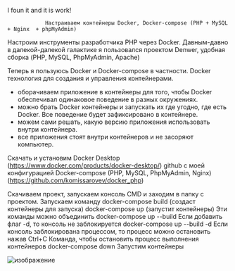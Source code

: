 I foun it and it is work!

                Настраиваем контейнеры Docker, Docker-compose (PHP + MySQL + Nginx  + phpMyAdmin)             
Настроим инструменты разработчика PHP через Docker.
Давным-давно в далекой-далекой галактике я пользовался проектом Denwer, удобная сборка (PHP, MySQL, PhpMyAdmin, Apache)

Теперь я пользуюсь Docker и Docker-compose в частности.
Docker технология для создания и управления контейнерами.
- оборачиваем приложение в контейнеры для того, чтобы Docker обеспечивал одинаковое поведение в разных окружениях.
- можно брать Docker контейнеры и запускать их где угодно, где есть Docker. Все поведение будет зафиксировано в контейнере.
- можем сами решать, какую версию приложения использовать внутри контейнера.
- все приложения стоят внутри контейнеров и не засоряют компьютер.

Скачать и установим Docker Desktop (https://www.docker.com/products/docker-desktop/)
github с моей конфигурацией Docker-compose (PHP, MySQL, PhpMyAdmin, Nginx) (https://github.com/komissarovev/docker_php)

Скачиваем проект, запускаем консоль CMD и заходим в папку с проектом.
Запускаем команду
docker-compose build (создаст контейнеры для запуска)
docker-compose up (запустит контейнеры)
Эти команды можно объединить docker-compose up --build
Если добавить флаг -d, то консоль не заблокируется docker-compose up --build -d
Если консоль заблокирована процессом, то процесс можно остановить нажав Ctrl+C
Команда, чтобы остановить процесс выполнения контейнеров docker-compose down
Запустим контейнеры

![изображение](https://github.com/Filin15488/Docker-compose-PHP-MySQL-Nginx-phpMyAdmin-/assets/92125747/194abda3-a35a-412a-b8d4-94faef344a2e)
